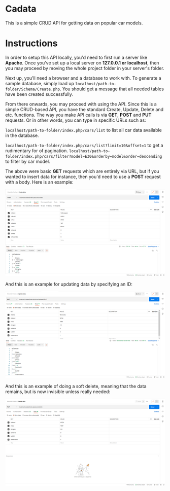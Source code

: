 # Cadata
This is a simple CRUD API for getting data on popular car models.

# Instructions

In order to setup this API locally, you'd need to first run a server like **Apache**.
Once you've set up a local server on **127.0.0.1 or localhost**, then you may proceed by moving the whole project folder in your server's folder.


Next up, you'll need a browser and a database to work with. To generate a sample database, simply load up `localhost/path-to-folder/Schema/Create.php`. You should get a message that all needed tables have been created successfully.

From there onwards, you may proceed with using the API. Since this is a simple CRUD-based API, you have the standard Create, Update, Delete and etc. functions.
The way you make API calls is via **GET**, **POST** and **PUT** requests. Or in other words, you can type in specific URLs such as: 

`localhost/path-to-folder/index.php/cars/list` to list all car data available in the database.

`localhost/path-to-folder/index.php/cars/list?limit=10&offset=1` to get a rudimentary for of pagination.
`localhost/path-to-folder/index.php/cars/filter?model=E30&orderby=model&order=descending` to filter by car model.

The above were basic **GET** requests which are entirely via URL, but if you wanted to insert data for instance, then you'd need to use a **POST** request with a body. Here is an example:

![Creating data](https://github.com/roterabe/cadata/blob/main/insert-data.png)

And this is an example for updating data by specifying an ID:

![Updating data](https://github.com/roterabe/cadata/blob/main/update-data.png)

And this is an example of doing a soft delete, meaning that the data remains, but is now invisible unless really needed:

![Deleting data](https://github.com/roterabe/cadata/blob/main/delete-data.png)




